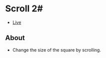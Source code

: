 # Scroll 2#
* [Live](https://onion-kamil.github.io/js-training/scroll-2/)

## About ##
* Change the size of the square by scrolling.